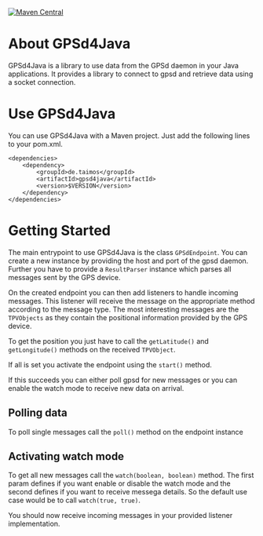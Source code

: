 [![Maven Central](https://maven-badges.herokuapp.com/maven-central/de.taimos/gpsd4java/badge.svg)](https://maven-badges.herokuapp.com/maven-central/de.taimos/gpsd4java)

About GPSd4Java
===============

GPSd4Java is a library to use data from the GPSd daemon in your Java applications. 
It provides a library to connect to gpsd and retrieve data using a socket connection.

Use GPSd4Java
=============

You can use GPSd4Java with a Maven project. Just add the following lines to your pom.xml.

	<dependencies>
		<dependency>
			<groupId>de.taimos</groupId>
			<artifactId>gpsd4java</artifactId>
			<version>$VERSION</version>
		</dependency>
	</dependencies>


Getting Started
===============

The main entrypoint to use GPSd4Java is the class `GPSdEndpoint`. 
You can create a new instance by providing the host and port of the gpsd daemon.
Further you have to provide a `ResultParser` instance which parses all messages sent by the GPS device.

On the created endpoint you can then add listeners to handle incoming messages.
This listener will receive the message on the appropriate method according to the message type.
The most interesting messages are the `TPVObjects` as they contain the positional information provided by the GPS device.

To get the position you just have to call the `getLatitude()` and `getLongitude()` methods on the received `TPVObject`.

If all is set you activate the endpoint using the `start()` method.

If this succeeds you can either poll gpsd for new messages or you can enable the watch mode to receive new data on arrival.

## Polling data

To poll single messages call the `poll()` method on the endpoint instance

## Activating watch mode
 
To get all new messages call the `watch(boolean, boolean)` method.
The first param defines if you want enable or disable the watch mode and the second defines if you want to receive messega details.
So the default use case would be to call `watch(true, true)`.

You should now receive incoming messages in your provided listener implementation.
